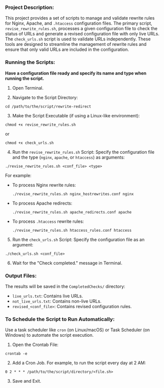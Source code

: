 ### Project Description:
This project provides a set of scripts to manage and validate rewrite rules for Nginx, Apache, and `.htaccess` configuration files. The primary script, `revise_rewrite_rules.sh`, processes a given configuration file to check the status of URLs and generate a revised configuration file with only live URLs. The `check_urls.sh` script is used to validate URLs independently. These tools are designed to streamline the management of rewrite rules and ensure that only valid URLs are included in the configuration.

### Running the Scripts:
**Have a configuration file ready and specify its name and type when running the script.**

1. Open Terminal.

2. Navigate to the Script Directory:
```
cd /path/to/the/script/rewrite-redirect
```

3. Make the Script Executable (if using a Linux-like environment):
```
chmod +x revise_rewrite_rules.sh
```

or
```
chmod +x check_urls.sh
```

4. Run the `revise_rewrite_rules.sh` Script:
Specify the configuration file and the type (`nginx`, `apache`, or `htaccess`) as arguments:
```
./revise_rewrite_rules.sh <conf_file> <type>
```

For example:
- To process Nginx rewrite rules:
  ```
  ./revise_rewrite_rules.sh nginx_hostrewrites.conf nginx
  ```
- To process Apache redirects:
  ```
  ./revise_rewrite_rules.sh apache_redirects.conf apache
  ```
- To process `.htaccess` rewrite rules:
  ```
  ./revise_rewrite_rules.sh htaccess_rules.conf htaccess
  ```

5. Run the `check_urls.sh` Script:
Specify the configuration file as an argument:
```
./check_urls.sh <conf_file>
```

6. Wait for the "Check completed." message in Terminal.

### Output Files:
The results will be saved in the `CompletedChecks/` directory:
- `live_urls.txt`: Contains live URLs.
- `not_live_urls.txt`: Contains non-live URLs.
- `revised_<conf_file>`: Contains revised configuration rules.

### To Schedule the Script to Run Automatically:
Use a task scheduler like `cron` (on Linux/macOS) or Task Scheduler (on Windows) to automate the script execution.

1. Open the Crontab File:
```
crontab -e
```

2. Add a Cron Job. For example, to run the script every day at 2 AM:
```
0 2 * * * /path/to/the/script/directory/<file.sh>
```

3. Save and Exit.
